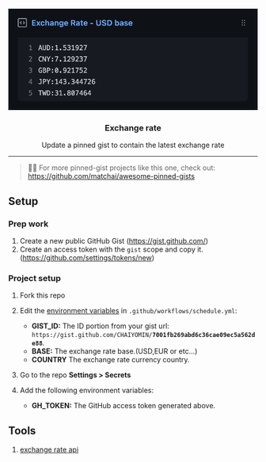 ![demo](./image/demo.png)

<p align="center">
  <h3 align="center">Exchange rate</h3>
  <p align="center">Update a pinned gist to contain the latest exchange rate</p>
</p>

---

> 📌✨ For more pinned-gist projects like this one, check out: https://github.com/matchai/awesome-pinned-gists
## Setup

### Prep work

1. Create a new public GitHub Gist (https://gist.github.com/)
1. Create an access token with the `gist` scope and copy it. (https://github.com/settings/tokens/new)

### Project setup

1. Fork this repo
1. Edit the [environment variables](https://github.com/CHAIYOMIN/exchange-rate/blob/master/.github/workflows/schedule.yml) in `.github/workflows/schedule.yml`:

   - **GIST_ID:** The ID portion from your gist url: `https://gist.github.com/CHAIYOMIN/`**`7001fb269abd6c36cae09ec5a562de88`**.
   - **BASE:** The exchange rate base.(USD,EUR or etc...)
   - **COUNTRY** The exchange rate currency country.

1. Go to the repo **Settings > Secrets**
1. Add the following environment variables:
   - **GH_TOKEN:** The GitHub access token generated above.

## Tools

1. [exchange rate api](https://exchangerate.host/#/)